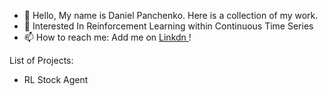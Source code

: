 - 👋 Hello, My name is Daniel Panchenko. Here is a collection of my work.
- 👀 Interested In Reinforcement Learning within Continuous Time Series
- 📫 How to reach me: Add me on <a href="https://www.linkedin.com/in/daniel-panchenko-3191301b8/"> Linkdn </a>!

List of Projects:
- RL Stock Agent
<!---
danielpanchenko/danielpanchenko is a ✨ special ✨ repository because its `README.md` (this file) appears on your GitHub profile.
You can click the Preview link to take a look at your changes.
--->
